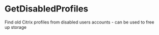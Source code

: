# GetDisabledProfiles
Find old Citrix profiles from disabled users accounts - can be used to free up storage
